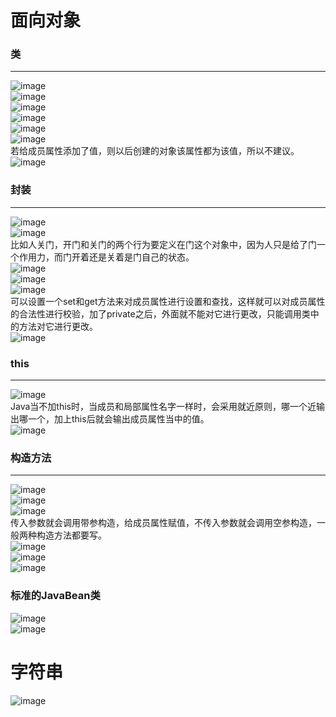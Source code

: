 # 面向对象
### 类
***  
![image](https://user-images.githubusercontent.com/96570699/200767500-0f109079-f561-4d1e-b321-1d1583c48a89.png)  
![image](https://user-images.githubusercontent.com/96570699/200767873-221fa7c4-e96c-4da9-9e9c-1cd6d98012fd.png)  
![image](https://user-images.githubusercontent.com/96570699/200768187-28fbf311-825d-46db-b0e2-fa1a8245f8e4.png)  
![image](https://user-images.githubusercontent.com/96570699/200768489-f0880d9b-0efe-4553-a28f-4962adbc3cb0.png)  
![image](https://user-images.githubusercontent.com/96570699/200769244-f57fbca5-a52d-4487-93c9-8d602ea4ba86.png)  
![image](https://user-images.githubusercontent.com/96570699/200769959-1768b35e-8ef3-486b-9b56-2864876f0bba.png)  
若给成员属性添加了值，则以后创建的对象该属性都为该值，所以不建议。  
![image](https://user-images.githubusercontent.com/96570699/200770209-9a93c249-4536-4eda-b7cf-a28dac06348c.png)  


### 封装
***  
![image](https://user-images.githubusercontent.com/96570699/200773595-1e046112-3c88-41d2-b390-a3991e2882c5.png)  
![image](https://user-images.githubusercontent.com/96570699/200776247-e333c84f-b3a6-4d27-8a87-58dcae69897c.png)  
比如人关门，开门和关门的两个行为要定义在门这个对象中，因为人只是给了门一个作用力，而门开着还是关着是门自己的状态。  
![image](https://user-images.githubusercontent.com/96570699/200777821-31f3a068-3ca2-4fb6-b64f-733e7a33f502.png)  
![image](https://user-images.githubusercontent.com/96570699/200779538-3b246c5f-f5fa-4964-9384-1f6eefeab8da.png)  
![image](https://user-images.githubusercontent.com/96570699/200780673-2ba8d39b-a91d-460f-b4f7-ffb13995ba89.png)  
可以设置一个set和get方法来对成员属性进行设置和查找，这样就可以对成员属性的合法性进行校验，加了private之后，外面就不能对它进行更改，只能调用类中的方法对它进行更改。  
![image](https://user-images.githubusercontent.com/96570699/200784175-f3f8b996-64cd-4dcb-bbe2-8e460a488848.png)  


### this
***  
![image](https://user-images.githubusercontent.com/96570699/200785584-9aab5d08-310a-4158-94a7-7287ad666890.png)   
Java当不加this时，当成员和局部属性名字一样时，会采用就近原则，哪一个近输出哪一个，加上this后就会输出成员属性当中的值。  
![image](https://user-images.githubusercontent.com/96570699/200790037-92f7455f-81df-4bc3-aca7-1e0e68369d5e.png)   


### 构造方法
***  
![image](https://user-images.githubusercontent.com/96570699/200791013-48fcd0d4-7cf0-4812-a4a1-9e541b758180.png)  
![image](https://user-images.githubusercontent.com/96570699/200792797-42b2c7ba-7d4f-49c1-a18d-343c341a09ef.png)  
![image](https://user-images.githubusercontent.com/96570699/200793595-8d853892-4f0e-4df4-8e29-afc15d343390.png)  
传入参数就会调用带参构造，给成员属性赋值，不传入参数就会调用空参构造，一般两种构造方法都要写。  
![image](https://user-images.githubusercontent.com/96570699/200794360-6476cd24-61d6-4601-8898-0af6bf027a0e.png)   
![image](https://user-images.githubusercontent.com/96570699/200795117-7fb62e98-27e7-455a-891f-9524abd22ab5.png)  
![image](https://user-images.githubusercontent.com/96570699/200795430-be3b1cbc-87a6-45fd-942b-7c3cfefa3cf9.png)   


### 标准的JavaBean类
![image](https://user-images.githubusercontent.com/96570699/200987811-41604f1c-aab1-4354-8ece-4e8ac749ea7e.png)  
![image](https://user-images.githubusercontent.com/96570699/200991176-7444f487-5903-42aa-a28b-06aaa279e7a5.png)  




# 字符串
![image](https://user-images.githubusercontent.com/96570699/201052705-d9eca90e-48b8-4790-99ce-14db9e45f7e9.png)  





